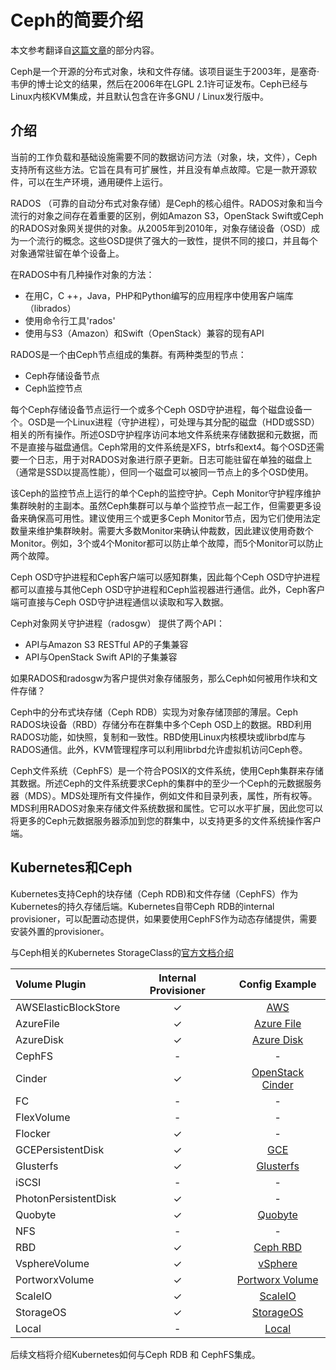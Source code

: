 # Ceph的简要介绍
本文参考翻译自[这篇文章](https://www.stratoscale.com/blog/storage/introduction-to-ceph/)的部分内容。

Ceph是一个开源的分布式对象，块和文件存储。该项目诞生于2003年，是塞奇·韦伊的博士论文的结果，然后在2006年在LGPL 2.1许可证发布。Ceph已经与Linux内核KVM集成，并且默认包含在许多GNU / Linux发行版中。

## 介绍
当前的工作负载和基础设施需要不同的数据访问方法（对象，块，文件），Ceph支持所有这些方法。它旨在具有可扩展性，并且没有单点故障。它是一款开源软件，可以在生产环境，通用硬件上运行。

RADOS （可靠的自动分布式对象存储）是Ceph的核心组件。RADOS对象和当今流行的对象之间存在着重要的区别，例如Amazon S3，OpenStack Swift或Ceph的RADOS对象网关提供的对象。从2005年到2010年，对象存储设备（OSD）成为一个流行的概念。这些OSD提供了强大的一致性，提供不同的接口，并且每个对象通常驻留在单个设备上。

在RADOS中有几种操作对象的方法：
* 在用C，C ++，Java，PHP和Python编写的应用程序中使用客户端库（librados）
* 使用命令行工具'rados'
* 使用与S3（Amazon）和Swift（OpenStack）兼容的现有API

RADOS是一个由Ceph节点组成的集群。有两种类型的节点：
* Ceph存储设备节点
* Ceph监控节点

每个Ceph存储设备节点运行一个或多个Ceph OSD守护进程，每个磁盘设备一个。OSD是一个Linux进程（守护进程），可处理与其分配的磁盘（HDD或SSD）相关的所有操作。所述OSD守护程序访问本地文件系统来存储数据和元数据，而不是直接与磁盘通信。Ceph常用的文件系统是XFS，btrfs和ext4。每个OSD还需要一个日志，用于对RADOS对象进行原子更新。日志可能驻留在单独的磁盘上（通常是SSD以提高性能），但同一个磁盘可以被同一节点上的多个OSD使用。

该Ceph的监控节点上运行的单个Ceph的监控守护。Ceph Monitor守护程序维护集群映射的主副本。虽然Ceph集群可以与单个监控节点一起工作，但需要更多设备来确保高可用性。建议使用三个或更多Ceph Monitor节点，因为它们使用法定数量来维护集群映射。需要大多数Monitor来确认仲裁数，因此建议使用奇数个Monitor。例如，3个或4个Monitor都可以防止单个故障，而5个Monitor可以防止两个故障。

Ceph OSD守护进程和Ceph客户端可以感知群集，因此每个Ceph OSD守护进程都可以直接与其他Ceph OSD守护进程和Ceph监视器进行通信。此外，Ceph客户端可直接与Ceph OSD守护进程通信以读取和写入数据。

Ceph对象网关守护进程（radosgw） 提供了两个API：
* API与Amazon S3 RESTful AP的子集兼容
* API与OpenStack Swift API的子集兼容

如果RADOS和radosgw为客户提供对象存储服务，那么Ceph如何被用作块和文件存储？

Ceph中的分布式块存储（Ceph RDB）实现为对象存储顶部的薄层。Ceph RADOS块设备（RBD）存储分布在群集中多个Ceph OSD上的数据。RBD利用RADOS功能，如快照，复制和一致性。RBD使用Linux内核模块或librbd库与RADOS通信。此外，KVM管理程序可以利用librbd允许虚拟机访问Ceph卷。

Ceph文件系统（CephFS）是一个符合POSIX的文件系统，使用Ceph集群来存储其数据。所述Ceph的文件系统要求Ceph的集群中的至少一个Ceph的元数据服务器（MDS）。MDS处理所有文件操作，例如文件和目录列表，属性，所有权等。MDS利用RADOS对象来存储文件系统数据和属性。它可以水平扩展，因此您可以将更多的Ceph元数据服务器添加到您的群集中，以支持更多的文件系统操作客户端。

## Kubernetes和Ceph
Kubernetes支持Ceph的块存储（Ceph RDB)和文件存储（CephFS）作为Kubernetes的持久存储后端。Kubernetes自带Ceph RDB的internal provisioner，可以配置动态提供，如果要使用CephFS作为动态存储提供，需要安装外置的provisioner。

与Ceph相关的Kubernetes StorageClass的[官方文档介绍](https://kubernetes.io/docs/concepts/storage/storage-classes/)

| Volume Plugin        | Internal Provisioner| Config Example                       |
| :---                 |     :---:           |    :---:                             |
| AWSElasticBlockStore | &#x2713;            | [AWS](#aws)                          |
| AzureFile            | &#x2713;            | [Azure File](#azure-file)            |
| AzureDisk            | &#x2713;            | [Azure Disk](#azure-disk)            |
| CephFS               | -                   | -                                    |
| Cinder               | &#x2713;            | [OpenStack Cinder](#openstack-cinder)|
| FC                   | -                   | -                                    |
| FlexVolume           | -                   | -                                    |
| Flocker              | &#x2713;            | -                                    |
| GCEPersistentDisk    | &#x2713;            | [GCE](#gce)                          |
| Glusterfs            | &#x2713;            | [Glusterfs](#glusterfs)              |
| iSCSI                | -                   | -                                    |
| PhotonPersistentDisk | &#x2713;            | -                                    |
| Quobyte              | &#x2713;            | [Quobyte](#quobyte)                  |
| NFS                  | -                   | -                                    |
| RBD                  | &#x2713;            | [Ceph RBD](#ceph-rbd)                |
| VsphereVolume        | &#x2713;            | [vSphere](#vsphere)                  |
| PortworxVolume       | &#x2713;            | [Portworx Volume](#portworx-volume)  |
| ScaleIO              | &#x2713;            | [ScaleIO](#scaleio)                  |
| StorageOS            | &#x2713;            | [StorageOS](#storageos)              |
| Local                | -                   | [Local](#local)              |

后续文档将介绍Kubernetes如何与Ceph RDB 和 CephFS集成。
